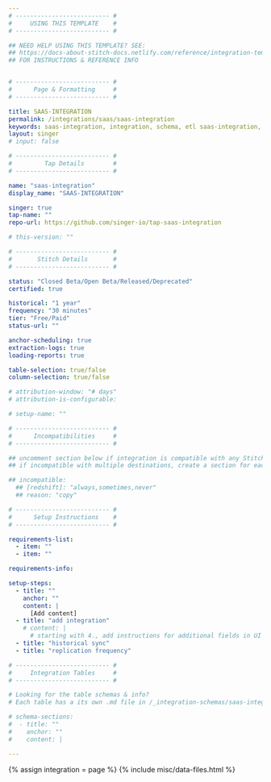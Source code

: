 ```yaml
---
# -------------------------- #
#     USING THIS TEMPLATE    #
# -------------------------- #

## NEED HELP USING THIS TEMPLATE? SEE:
## https://docs-about-stitch-docs.netlify.com/reference/integration-templates/saas/
## FOR INSTRUCTIONS & REFERENCE INFO


# -------------------------- #
#      Page & Formatting     #
# -------------------------- #

title: SAAS-INTEGRATION
permalink: /integrations/saas/saas-integration
keywords: saas-integration, integration, schema, etl saas-integration, saas-integration etl, saas-integration schema
layout: singer
# input: false

# -------------------------- #
#         Tap Details        #
# -------------------------- #

name: "saas-integration"
display_name: "SAAS-INTEGRATION"

singer: true 
tap-name: ""
repo-url: https://github.com/singer-io/tap-saas-integration

# this-version: ""

# -------------------------- #
#       Stitch Details       #
# -------------------------- #

status: "Closed Beta/Open Beta/Released/Deprecated"
certified: true 

historical: "1 year"
frequency: "30 minutes"
tier: "Free/Paid"
status-url: ""

anchor-scheduling: true
extraction-logs: true
loading-reports: true

table-selection: true/false
column-selection: true/false

# attribution-window: "# days"
# attribution-is-configurable: 

# setup-name: ""

# -------------------------- #
#      Incompatibilities     #
# -------------------------- #

## uncomment section below if integration is compatible with any Stitch destinations
## if incompatible with multiple destinations, create a section for each destination

## incompatible:
  ## [redshift]: "always,sometimes,never"
  ## reason: "copy" 

# -------------------------- #
#      Setup Instructions    #
# -------------------------- #

requirements-list:
  - item: ""
  - item: ""

requirements-info:

setup-steps:
  - title: ""
    anchor: ""
    content: |
      [Add content]
  - title: "add integration"
    # content: |
      # starting with 4., add instructions for additional fields in UI
  - title: "historical sync"
  - title: "replication frequency"

# -------------------------- #
#     Integration Tables     #
# -------------------------- #

# Looking for the table schemas & info?
# Each table has a its own .md file in /_integration-schemas/saas-integration

# schema-sections:
#  - title: ""
#    anchor: ""
#    content: |

---
```

{% assign integration = page %}
{% include misc/data-files.html %}